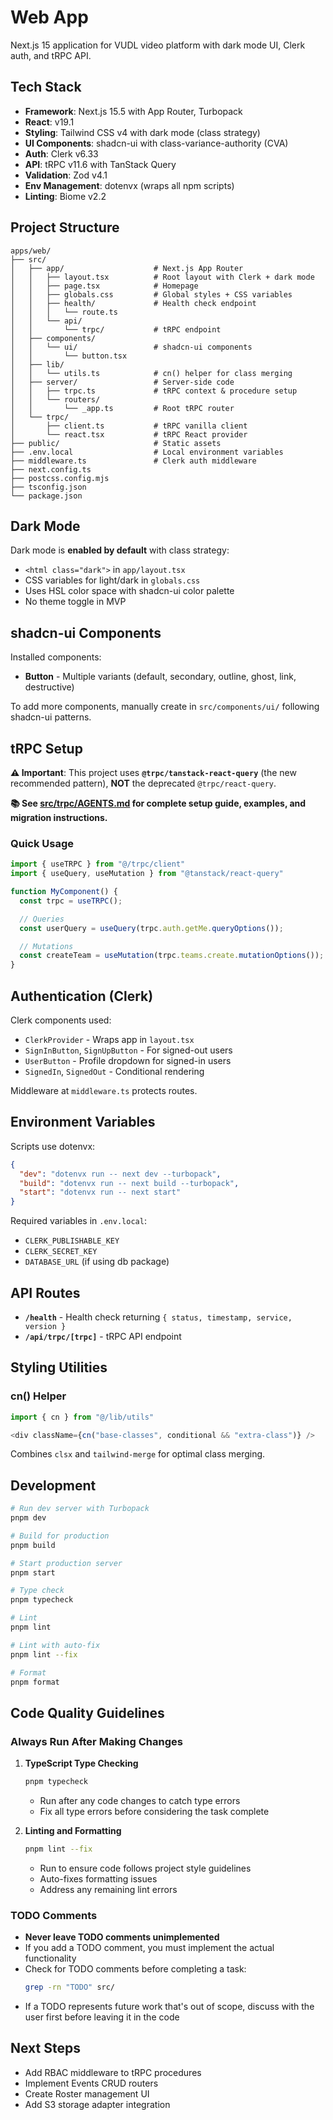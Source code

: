 # Web App

Next.js 15 application for VUDL video platform with dark mode UI, Clerk auth, and tRPC API.

## Tech Stack

- **Framework**: Next.js 15.5 with App Router, Turbopack
- **React**: v19.1
- **Styling**: Tailwind CSS v4 with dark mode (class strategy)
- **UI Components**: shadcn-ui with class-variance-authority (CVA)
- **Auth**: Clerk v6.33
- **API**: tRPC v11.6 with TanStack Query
- **Validation**: Zod v4.1
- **Env Management**: dotenvx (wraps all npm scripts)
- **Linting**: Biome v2.2

## Project Structure

```
apps/web/
├── src/
│   ├── app/                    # Next.js App Router
│   │   ├── layout.tsx          # Root layout with Clerk + dark mode
│   │   ├── page.tsx            # Homepage
│   │   ├── globals.css         # Global styles + CSS variables
│   │   ├── health/             # Health check endpoint
│   │   │   └── route.ts
│   │   └── api/
│   │       └── trpc/           # tRPC endpoint
│   ├── components/
│   │   └── ui/                 # shadcn-ui components
│   │       └── button.tsx
│   ├── lib/
│   │   └── utils.ts            # cn() helper for class merging
│   ├── server/                 # Server-side code
│   │   ├── trpc.ts             # tRPC context & procedure setup
│   │   └── routers/
│   │       └── _app.ts         # Root tRPC router
│   └── trpc/
│       ├── client.ts           # tRPC vanilla client
│       └── react.tsx           # tRPC React provider
├── public/                     # Static assets
├── .env.local                  # Local environment variables
├── middleware.ts               # Clerk auth middleware
├── next.config.ts
├── postcss.config.mjs
├── tsconfig.json
└── package.json
```

## Dark Mode

Dark mode is **enabled by default** with class strategy:

- `<html class="dark">` in `app/layout.tsx`
- CSS variables for light/dark in `globals.css`
- Uses HSL color space with shadcn-ui color palette
- No theme toggle in MVP

## shadcn-ui Components

Installed components:
- **Button** - Multiple variants (default, secondary, outline, ghost, link, destructive)

To add more components, manually create in `src/components/ui/` following shadcn-ui patterns.

## tRPC Setup

**⚠️ Important**: This project uses **`@trpc/tanstack-react-query`** (the new recommended pattern), **NOT** the deprecated `@trpc/react-query`.

**📚 See [src/trpc/AGENTS.md](./src/trpc/AGENTS.md) for complete setup guide, examples, and migration instructions.**

### Quick Usage

```typescript
import { useTRPC } from "@/trpc/client"
import { useQuery, useMutation } from "@tanstack/react-query"

function MyComponent() {
  const trpc = useTRPC();

  // Queries
  const userQuery = useQuery(trpc.auth.getMe.queryOptions());

  // Mutations
  const createTeam = useMutation(trpc.teams.create.mutationOptions());
}
```

## Authentication (Clerk)

Clerk components used:
- `ClerkProvider` - Wraps app in `layout.tsx`
- `SignInButton`, `SignUpButton` - For signed-out users
- `UserButton` - Profile dropdown for signed-in users
- `SignedIn`, `SignedOut` - Conditional rendering

Middleware at `middleware.ts` protects routes.

## Environment Variables

Scripts use dotenvx:

```json
{
  "dev": "dotenvx run -- next dev --turbopack",
  "build": "dotenvx run -- next build --turbopack",
  "start": "dotenvx run -- next start"
}
```

Required variables in `.env.local`:
- `CLERK_PUBLISHABLE_KEY`
- `CLERK_SECRET_KEY`
- `DATABASE_URL` (if using db package)

## API Routes

- **`/health`** - Health check returning `{ status, timestamp, service, version }`
- **`/api/trpc/[trpc]`** - tRPC API endpoint

## Styling Utilities

### cn() Helper

```typescript
import { cn } from "@/lib/utils"

<div className={cn("base-classes", conditional && "extra-class")} />
```

Combines `clsx` and `tailwind-merge` for optimal class merging.

## Development

```bash
# Run dev server with Turbopack
pnpm dev

# Build for production
pnpm build

# Start production server
pnpm start

# Type check
pnpm typecheck

# Lint
pnpm lint

# Lint with auto-fix
pnpm lint --fix

# Format
pnpm format
```

## Code Quality Guidelines

### Always Run After Making Changes

1. **TypeScript Type Checking**
   ```bash
   pnpm typecheck
   ```
   - Run after any code changes to catch type errors
   - Fix all type errors before considering the task complete

2. **Linting and Formatting**
   ```bash
   pnpm lint --fix
   ```
   - Run to ensure code follows project style guidelines
   - Auto-fixes formatting issues
   - Address any remaining lint errors

### TODO Comments

- **Never leave TODO comments unimplemented**
- If you add a TODO comment, you must implement the actual functionality
- Check for TODO comments before completing a task:
  ```bash
  grep -rn "TODO" src/
  ```
- If a TODO represents future work that's out of scope, discuss with the user first before leaving it in the code

## Next Steps

- Add RBAC middleware to tRPC procedures
- Implement Events CRUD routers
- Create Roster management UI
- Add S3 storage adapter integration
